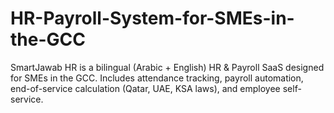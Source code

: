 # HR-Payroll-System-for-SMEs-in-the-GCC
SmartJawab HR is a bilingual (Arabic + English) HR &amp; Payroll SaaS designed for SMEs in the GCC. Includes attendance tracking, payroll automation, end-of-service calculation (Qatar, UAE, KSA laws), and employee self-service.
